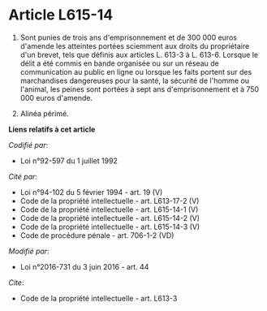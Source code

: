 # Article L615-14

1. Sont punies de trois ans d'emprisonnement et de 300 000 euros d'amende les atteintes portées sciemment aux droits du
propriétaire d'un brevet, tels que définis aux articles L. 613-3 à L. 613-6. Lorsque le délit a été commis en bande organisée
ou sur un réseau de communication au public en ligne ou lorsque les faits portent sur des marchandises dangereuses pour la
santé, la sécurité de l'homme ou l'animal, les peines sont portées à            sept ans d'emprisonnement et à 750 000 euros
d'amende. 

2. Alinéa périmé.

**Liens relatifs à cet article**

_Codifié par_:

  - Loi n°92-597 du 1 juillet 1992

_Cité par_:

  - Loi n°94-102 du 5 février 1994 - art. 19 (V)
  - Code de la propriété intellectuelle - art. L613-17-2 (V)
  - Code de la propriété intellectuelle - art. L615-14-1 (V)
  - Code de la propriété intellectuelle - art. L615-14-2 (V)
  - Code de la propriété intellectuelle - art. L615-14-3 (V)
  - Code de procédure pénale - art. 706-1-2 (VD)

_Modifié par_:

  - Loi n°2016-731 du 3 juin 2016 - art. 44

_Cite_:

  - Code de la propriété intellectuelle - art. L613-3
